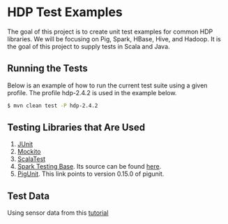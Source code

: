 # HDP Test Examples

The goal of this project is to create unit test examples for common
HDP libraries. We will be focusing on Pig, Spark, HBase, Hive, and
Hadoop. It is the goal of this project to supply tests in Scala and 
Java.

## Running the Tests

Below is an example of how to run the current test suite using a
given profile. The profile hdp-2.4.2 is used in the example below. 

```bash
$ mvn clean test -P hdp-2.4.2
```


## Testing Libraries that Are Used

1. [JUnit](http://junit.org/junit4/)
2. [Mockito](http://mockito.org/)
3. [ScalaTest](http://www.scalatest.org/)
4. [Spark Testing Base](https://spark-packages.org/package/holdenk/spark-testing-base). Its source can be found [here](https://github.com/holdenk/spark-testing-base).
5. [PigUnit](http://pig.apache.org/docs/r0.15.0/test.html#pigunit). This link points to version 0.15.0 of pigunit.


## Test Data

Using sensor data from this [tutorial](http://hortonworks.com/hadoop-tutorial/how-to-analyze-machine-and-sensor-data/)